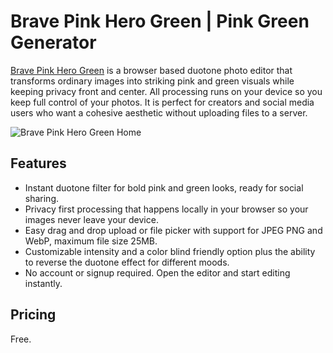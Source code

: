 # Brave Pink Hero Green | Pink Green Generator

[Brave Pink Hero Green](https://bravepinkherogreen.com) is a browser based duotone photo editor that transforms ordinary images into striking pink and green visuals while keeping privacy front and center. All processing runs on your device so you keep full control of your photos. It is perfect for creators and social media users who want a cohesive aesthetic without uploading files to a server.

![Brave Pink Hero Green Home](https://github.com/user-attachments/assets/e5463bea-0613-4fb8-af09-e3bbee33bb5d)


## Features

* Instant duotone filter for bold pink and green looks, ready for social sharing. 
* Privacy first processing that happens locally in your browser so your images never leave your device. 
* Easy drag and drop upload or file picker with support for JPEG PNG and WebP, maximum file size 25MB. 
* Customizable intensity and a color blind friendly option plus the ability to reverse the duotone effect for different moods. 
* No account or signup required. Open the editor and start editing instantly. 

## Pricing

Free.


